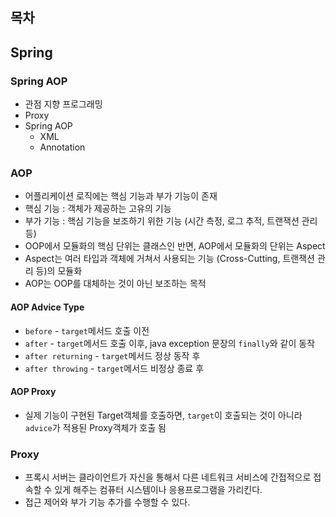## 목차

## Spring

### Spring AOP

- 관점 지향 프로그래밍
- Proxy
- Spring AOP
    - XML
    - Annotation

### AOP

- 어플리케이션 로직에는 핵심 기능과 부가 기능이 존재
- 핵심 기능 : 객체가 제공하는 고유의 기능
- 부가 기능 : 핵심 기능을 보조하기 위한 기능 (시간 측정, 로그 추적, 트랜잭션 관리 등)
- OOP에서 모듈화의 핵심 단위는 클래스인 반면, AOP에서 모듈화의 단위는 Aspect
- Aspect는 여러 타입과 객체에 거쳐서 사용되는 기능 (Cross-Cutting, 트랜잭션 관리 등)의 모듈화
- AOP는 OOP를 대체하는 것이 아닌 보조하는 목적

#### AOP Advice Type

- `before` - `target`메서드 호출 이전
- `after` - `target`메서드 호출 이후, java exception 문장의 `finally`와 같이 동작
- `after returning` - `target`메서드 정상 동작 후
- `after throwing` - `target`메서드 비정상 종료 후

#### AOP Proxy

- 실제 기능이 구현된 Target객체를 호출하면, `target`이 호출되는 것이 아니라 `advice`가 적용된 Proxy객체가 호출 됨

### Proxy

- 프록시 서버는 클라이언트가 자신을 통해서 다른 네트워크 서비스에 간접적으로 접속할 수 있게 해주는 컴퓨터 시스템이나 응용프로그램을 가리킨다.
- 접근 제어와 부가 기능 추가를 수행할 수 있다.